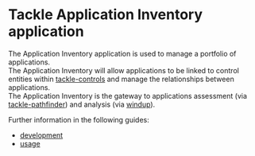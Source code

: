 # Tackle Application Inventory application

The Application Inventory application is used to manage a portfolio of applications.  
The Application Inventory will allow applications to be linked to control entities within [tackle-controls](https://github.com/konveyor/tackle-controls) and manage the relationships between applications.  
The Application Inventory is the gateway to applications assessment (via [tackle-pathfinder](https://github.com/konveyor/tackle-pathfinder)) and analysis (via [windup](https://github.com/windup/)).  

Further information in the following guides:

* [development](DEVELOPMENT.md)
* [usage](USAGE.md)

